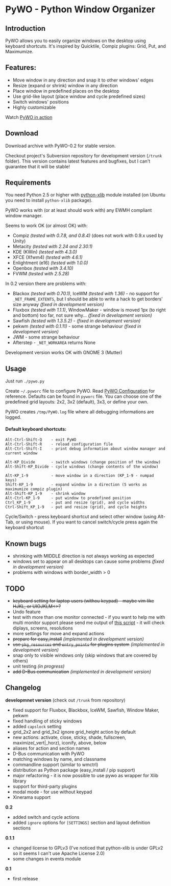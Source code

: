 # PyWO - Python Window Organizer #

## Introduction ##
PyWO allows you to easily organize windows on the desktop using keyboard shortcuts. It's inspired by Quicktile, Compiz plugins: Grid, Put, and Maximumize.

## Features: ##
  * Move window in any direction and snap it to other windows' edges
  * Resize (expand or shrink) window in any direction
  * Place window in predefined places on the desktop
  * Use grid-like layout (place window and cycle predefined sizes)
  * Switch windows' positions
  * Highly customizable

Watch [PyWO in action](PywoInAction.md)

## Download ##
Download archive with PyWO-0.2 for stable version.

Checkout project's Subversion repository for development version (`/trunk` folder). This version contains latest features and bugfixes, but I can't guarantee that it will be stable!

## Requirements ##
You need Python 2.5 or higher with [python-xlib](http://python-xlib.sourceforge.net/) module installed (on Ubuntu you need to install `python-xlib` package).

PyWO works with (or at least should work with) any EWMH compliant window manager.

Seems to work OK (or almost OK) with:
  * Compiz _(tested with 0.7.8, and 0.8.4)_ (does not work with 0.9.x used by Unity)
  * Metacity _(tested with 2.24 and 2.30.1)_
  * KDE (KWin) _(tested with 4.3.0)_
  * XFCE (Xfwm4) _(tested with 4.6.1)_
  * Enlightment (e16) _(tested with 1.0.0)_
  * Openbox _(tested with 3.4.10)_
  * FVWM _(tested with 2.5.28)_

In 0.2 version there are problems with:
  * Blackox _(tested with 0.70.1)_, IceWM _(tested with 1.36)_ - no support for `_NET_FRAME_EXTENTS`, but I should be able to write a hack to get borders' size anyway _(fixed in development version)_
  * Fluxbox _(tested with 1.1.1)_, WindowMaker - window is moved 1px (to right and bottom) too far, not sure why... _(fixed in development version)_
  * Sawfish _(tested with 1.3.5.2)_ - _(fixed in development version)_
  * pekwm _(tested with 0.1.11)_ - some strange behaviour _(fixed in development version)_
  * JWM - some strange behaviour
  * Afterstep - `_NET_WORKAREA` returns None

Development version works OK with GNOME 3 (Mutter)

## Usage ##
Just run `./pywo.py`

Create `~/.pyworc` file to configure PyWO. Read [PyWO Configuration](PywoConfiguration.md) for reference. Defaults can be found in `pyworc` file. You can choose one of the predefined grid layouts: 2x2, 3x2 (default), 3x3, or define your own.

PyWO creates `/tmp/PyWO.log` file where all debugging informations are logged.

#### Default keyboard shortcuts: ####
```
Alt-Ctrl-Shift-Q    - exit PyWO
Alt-Ctrl-Shift-R    - reload configuration file
Alt-Ctrl-Shift-I    - print debug information about window manager and current window

Alt-KP_Divide       - switch windows (change position of the window)
Alt-Shift-KP_Divide - cycle windows (change contents of the window)

Alt-KP_1-9          - move window in a direction (KP_1-9 - numpad keys)
Shift-KP_1-9        - expand window in a direction (5 works as maximumize compiz plugin)
Alt-Shift-KP_1-9    - shrink window
Alt-Ctrl-KP_1-9     - put window to predefined position
Ctrl_KP_1-9         - put and resize (grid), and cycle widths
Ctrl-Shift_KP_1-9   - put and resize (grid), and cycle heights
```

Cycle/Switch - press keyboard shortcut and select other window (using Alt-Tab, or using mouse). If you want to cancel switch/cycle press again the keyboard shortcut

## Known bugs ##
  * shrinking with MIDDLE direction is not always working as expected
  * windows set to appear on all desktops can cause some problems _(fixed in development version)_
  * problems with windows with border\_width > 0

## TODO ##
  * ~~keyboard setting for laptop users (withou keypad) - maybe vim like HJKL, or UIOJKLM<>?~~
  * Undo feature
  * test with more than one monitor connected - if you want to help me with multi monitor support please send me output of [this script](http://dl.dropbox.com/u/69843/Xlib_test/screen_info.py) - it will check diplays, screens, resolutions
  * more settings for move and expand actions
  * ~~prepare for easy\_install~~ _(implemented in development version)_
  * ~~use `pkg_resources` and `entry_points` for plugins system~~ _(implemented in development version)_
  * snap only to visible windows only (skip windows that are covered by others)
  * unit testing _(in progress)_
  * ~~add D-Bus communication~~ _(implemented in development version)_

## Changelog ##
**developmnet version** (check out `/trunk` from repository)
  * fixed support for Fluxbox, Blackbox, IceWM, Sawfish, Window Maker, pekwm
  * fixed handling of sticky windows
  * added `capslock` setting
  * grid\_2x2 and grid\_3x2 ignore grid\_height action by default
  * new actions: activate, close, sticky, shade, fullscreen, maximize(_vert|_horz), iconify, above, below
  * aliases for action and section names
  * D-Bus communication with PyWO
  * matching windows by name, and classname
  * commandline support (similar to wmctrl)
  * distribution as Python package (easy\_install / pip support)
  * major refactoring - it is now possible to use pywo as wrapper for Xlib library
  * support for third-party plugins
  * modal mode - for use without keypad
  * Xinerama support

**0.2**
  * added switch and cycle actions
  * added `ignore` options for `[SETTINGS]` section and layout definition sections

**0.1.1**
  * changed license to GPLv3 (I've noticed that python-xlib is under GPLv2 so it seems I can't use Apache License 2.0)
  * some changes in events module

**0.1**
  * first release